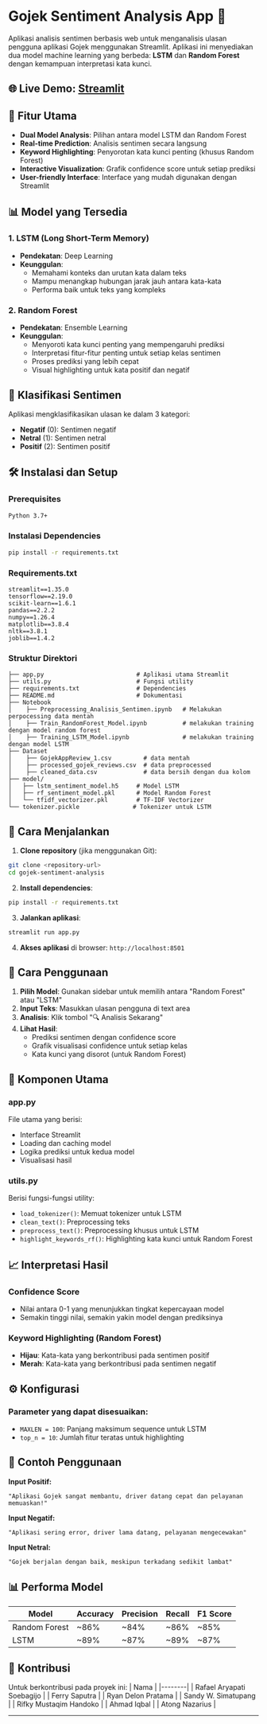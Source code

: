 # Gojek Sentiment Analysis App 🚖

Aplikasi analisis sentimen berbasis web untuk menganalisis ulasan pengguna aplikasi Gojek menggunakan Streamlit. Aplikasi ini menyediakan dua model machine learning yang berbeda: **LSTM** dan **Random Forest** dengan kemampuan interpretasi kata kunci.

## 🌐 Live Demo: [Streamlit](https://web-analisis-sentimen-gojek.streamlit.app/)

## 🌟 Fitur Utama

- **Dual Model Analysis**: Pilihan antara model LSTM dan Random Forest
- **Real-time Prediction**: Analisis sentimen secara langsung
- **Keyword Highlighting**: Penyorotan kata kunci penting (khusus Random Forest)
- **Interactive Visualization**: Grafik confidence score untuk setiap prediksi
- **User-friendly Interface**: Interface yang mudah digunakan dengan Streamlit

## 📊 Model yang Tersedia

### 1. LSTM (Long Short-Term Memory)
- **Pendekatan**: Deep Learning
- **Keunggulan**:
  - Memahami konteks dan urutan kata dalam teks
  - Mampu menangkap hubungan jarak jauh antara kata-kata
  - Performa baik untuk teks yang kompleks

### 2. Random Forest
- **Pendekatan**: Ensemble Learning
- **Keunggulan**:
  - Menyoroti kata kunci penting yang mempengaruhi prediksi
  - Interpretasi fitur-fitur penting untuk setiap kelas sentimen
  - Proses prediksi yang lebih cepat
  - Visual highlighting untuk kata positif dan negatif

## 🎯 Klasifikasi Sentimen

Aplikasi mengklasifikasikan ulasan ke dalam 3 kategori:
- **Negatif** (0): Sentimen negatif
- **Netral** (1): Sentimen netral
- **Positif** (2): Sentimen positif

## 🛠️ Instalasi dan Setup

### Prerequisites
```bash
Python 3.7+
```

### Instalasi Dependencies
```bash
pip install -r requirements.txt
```

### Requirements.txt
```
streamlit==1.35.0
tensorflow==2.19.0
scikit-learn==1.6.1
pandas==2.2.2
numpy==1.26.4
matplotlib==3.8.4
nltk==3.8.1
joblib==1.4.2
```

### Struktur Direktori
```
├── app.py                          # Aplikasi utama Streamlit
├── utils.py                        # Fungsi utility
├── requirements.txt                # Dependencies
├── README.md                       # Dokumentasi
├── Notebook
│    ├── Preprocessing_Analisis_Sentimen.ipynb   # Melakukan perpocessing data mentah
│    ├── Train_RandomForest_Model.ipynb          # melakukan training dengan model random forest
│    ├── Training_LSTM_Model.ipynb               # melakukan training dengan model LSTM
├── Dataset
│    ├── GojekAppReview_1.csv         # data mentah 
│    ├── processed_gojek_reviews.csv  # data preprocessed
│    ├── cleaned_data.csv             # data bersih dengan dua kolom 
├── model/
│   ├── lstm_sentiment_model.h5     # Model LSTM
│   ├── rf_sentiment_model.pkl      # Model Random Forest
│   └── tfidf_vectorizer.pkl        # TF-IDF Vectorizer
└── tokenizer.pickle               # Tokenizer untuk LSTM
```

## 🚀 Cara Menjalankan

1. **Clone repository** (jika menggunakan Git):
```bash
git clone <repository-url>
cd gojek-sentiment-analysis
```

2. **Install dependencies**:
```bash
pip install -r requirements.txt
```

3. **Jalankan aplikasi**:
```bash
streamlit run app.py
```

4. **Akses aplikasi** di browser: `http://localhost:8501`

## 📝 Cara Penggunaan

1. **Pilih Model**: Gunakan sidebar untuk memilih antara "Random Forest" atau "LSTM"
2. **Input Teks**: Masukkan ulasan pengguna di text area
3. **Analisis**: Klik tombol "🔍 Analisis Sekarang"
4. **Lihat Hasil**: 
   - Prediksi sentimen dengan confidence score
   - Grafik visualisasi confidence untuk setiap kelas
   - Kata kunci yang disorot (untuk Random Forest)

## 🔧 Komponen Utama

### app.py
File utama yang berisi:
- Interface Streamlit
- Loading dan caching model
- Logika prediksi untuk kedua model
- Visualisasi hasil

### utils.py
Berisi fungsi-fungsi utility:
- `load_tokenizer()`: Memuat tokenizer untuk LSTM
- `clean_text()`: Preprocessing teks
- `preprocess_text()`: Preprocessing khusus untuk LSTM
- `highlight_keywords_rf()`: Highlighting kata kunci untuk Random Forest

## 📈 Interpretasi Hasil

### Confidence Score
- Nilai antara 0-1 yang menunjukkan tingkat kepercayaan model
- Semakin tinggi nilai, semakin yakin model dengan prediksinya

### Keyword Highlighting (Random Forest)
- **Hijau**: Kata-kata yang berkontribusi pada sentimen positif
- **Merah**: Kata-kata yang berkontribusi pada sentimen negatif

## ⚙️ Konfigurasi

### Parameter yang dapat disesuaikan:
- `MAXLEN = 100`: Panjang maksimum sequence untuk LSTM
- `top_n = 10`: Jumlah fitur teratas untuk highlighting

## 🧪 Contoh Penggunaan

**Input Positif:**
```
"Aplikasi Gojek sangat membantu, driver datang cepat dan pelayanan memuaskan!"
```

**Input Negatif:**
```
"Aplikasi sering error, driver lama datang, pelayanan mengecewakan"
```

**Input Netral:**
```
"Gojek berjalan dengan baik, meskipun terkadang sedikit lambat"
```

## 📊 Performa Model

| Model         | Accuracy | Precision | Recall | F1 Score |
| ------------- | -------- | --------- | ------ | -------- |
| Random Forest | \~86%    | \~84%     | \~86%  | \~85%    |
| LSTM          | \~89%    | \~87%     | \~89%  | \~87%    |


## 🤝 Kontribusi

Untuk berkontribusi pada proyek ini:
| Nama |
|--------|
| Rafael Aryapati Soebagijo |
| Ferry Saputra |
| Ryan Delon Pratama |
| Sandy W. Simatupang |
| Rifky Mustaqim Handoko |
| Ahmad Iqbal |
| Atong Nazarius |



---
